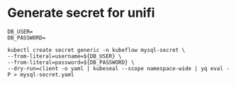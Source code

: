 # Generate secret for unifi 
``` 
DB_USER=
DB_PASSWORD=
```


```
kubectl create secret generic -n kubeflow mysql-secret \
--from-literal=username=${DB_USER} \
--from-literal=password=${DB_PASSWORD} \
--dry-run=client -o yaml | kubeseal --scope namespace-wide | yq eval -P > mysql-secret.yaml
```